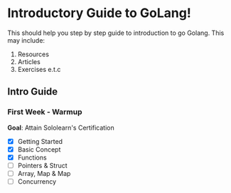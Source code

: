 # Introductory Guide to GoLang!
This should help you step by step guide to introduction to go Golang.
This may include:

 1. Resources
 2. Articles
 3. Exercises e.t.c

## Intro Guide

### First Week - Warmup
**Goal**: Attain Sololearn's Certification

 - [x] Getting Started
 - [x] Basic Concept
 - [x] Functions
 - [ ] Pointers & Struct
 - [ ] Array, Map & Map
 - [ ] Concurrency